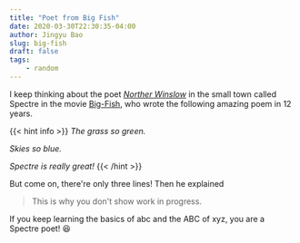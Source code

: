 ```yaml
---
title: "Poet from Big Fish"
date: 2020-03-30T22:30:35-04:00
author: Jingyu Bao
slug: big-fish
draft: false
tags:
    - random
---
```


I keep thinking about the poet [*Norther Winslow*](https://www.imdb.com/title/tt0319061/characters/nm0000114) in the small town called Spectre in the movie [Big-Fish](https://en.wikipedia.org/wiki/Big_Fish), who wrote the following amazing poem in 12 years.

{{< hint info >}}
*The grass so green.*

*Skies so blue.*

*Spectre is really great!*
{{< /hint >}}

But come on, there're only three lines! Then he explained

> This is why you don't show work in progress.

If you keep learning the basics of abc and the ABC of xyz, you are a Spectre poet! :laughing:
